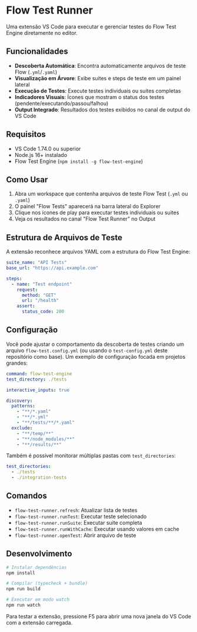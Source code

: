 # Flow Test Runner

Uma extensão VS Code para executar e gerenciar testes do Flow Test Engine diretamente no editor.

## Funcionalidades

- **Descoberta Automática**: Encontra automaticamente arquivos de teste Flow (`.yml`/`.yaml`)
- **Visualização em Árvore**: Exibe suites e steps de teste em um painel lateral
- **Execução de Testes**: Execute testes individuais ou suites completas
- **Indicadores Visuais**: Ícones que mostram o status dos testes (pendente/executando/passou/falhou)
- **Output Integrado**: Resultados dos testes exibidos no canal de output do VS Code

## Requisitos

- VS Code 1.74.0 ou superior
- Node.js 16+ instalado
- Flow Test Engine (`npm install -g flow-test-engine`)

## Como Usar

1. Abra um workspace que contenha arquivos de teste Flow Test (`.yml` ou `.yaml`)
2. O painel "Flow Tests" aparecerá na barra lateral do Explorer
3. Clique nos ícones de play para executar testes individuais ou suites
4. Veja os resultados no canal "Flow Test Runner" no Output

## Estrutura de Arquivos de Teste

A extensão reconhece arquivos YAML com a estrutura do Flow Test Engine:

```yaml
suite_name: "API Tests"
base_url: "https://api.example.com"

steps:
  - name: "Test endpoint"
    request:
      method: "GET"
      url: "/health"
    assert:
      status_code: 200
```

## Configuração

Você pode ajustar o comportamento da descoberta de testes criando um arquivo `flow-test.config.yml` (ou usando o `test-config.yml` deste repositório como base). Um exemplo de configuração focada em projetos grandes:

```yaml
command: flow-test-engine
test_directory: ./tests

interactive_inputs: true

discovery:
  patterns:
    - "**/*.yaml"
    - "**/*.yml"
    - "**/tests/**/*.yaml"
  exclude:
    - "**/temp/**"
    - "**/node_modules/**"
    - "**/results/**"
```

Também é possível monitorar múltiplas pastas com `test_directories`:

```yaml
test_directories:
  - ./tests
  - ./integration-tests
```

## Comandos

- `flow-test-runner.refresh`: Atualizar lista de testes
- `flow-test-runner.runTest`: Executar teste selecionado
- `flow-test-runner.runSuite`: Executar suite completa
- `flow-test-runner.runWithCache`: Executar usando valores em cache
- `flow-test-runner.openTest`: Abrir arquivo de teste

## Desenvolvimento

```bash
# Instalar dependências
npm install

# Compilar (typecheck + bundle)
npm run build

# Executar em modo watch
npm run watch
```

Para testar a extensão, pressione F5 para abrir uma nova janela do VS Code com a extensão carregada.
